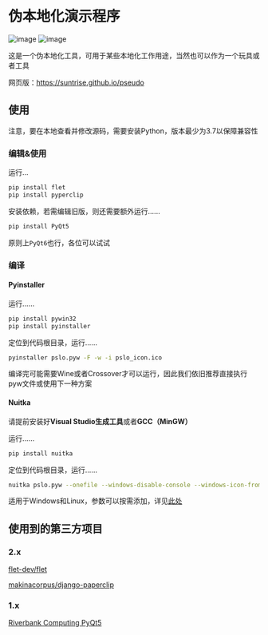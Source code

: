 # 伪本地化演示程序

![image](https://github.com/suntrise/Pseudo-localization-Demo/assets/89229642/c040d928-b993-4d27-890c-e1c4f73e2350)
![image](https://github.com/suntrise/Pseudo-localization-Demo/assets/89229642/6b181dc1-0aac-4b1f-92e2-062fe62383bd)

这是一个伪本地化工具，可用于某些本地化工作用途，当然也可以作为一个玩具或者工具

网页版：https://suntrise.github.io/pseudo

## 使用

注意，要在本地查看并修改源码，需要安装Python，版本最少为3.7以保障兼容性

### 编辑&使用

运行...

~~~Bash
pip install flet
pip install pyperclip
~~~

安装依赖，若需编辑旧版，则还需要额外运行......

~~~Bash
pip install PyQt5 
~~~

原则上`PyQt6`也行，各位可以试试

### 编译

#### Pyinstaller

运行......

~~~Bash
pip install pywin32
pip install pyinstaller
~~~

定位到代码根目录，运行......

~~~Bash
pyinstaller pslo.pyw -F -w -i pslo_icon.ico
~~~

编译完可能需要Wine或者Crossover才可以运行，因此我们依旧推荐直接执行pyw文件或使用下一种方案

#### Nuitka

请提前安装好**Visual Studio生成工具**或者**GCC（MinGW）**

运行......

~~~Bash
pip install nuitka
~~~

定位到代码根目录，运行......

~~~Bash
nuitka pslo.pyw --onefile --windows-disable-console --windows-icon-from-ico=pslo_icon.ico --standalone
~~~

适用于Windows和Linux，参数可以按需添加，详见[此处](https://github.com/Nuitka/Nuitka/)

## 使用到的第三方项目

### 2.x

[flet-dev/flet](https://github.com/flet-dev/flet)

[makinacorpus/django-paperclip](https://github.com/makinacorpus/django-paperclip)

### 1.x

[Riverbank Computing PyQt5](https://www.riverbankcomputing.com/software/pyqt/)
